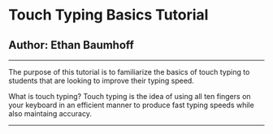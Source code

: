 # Touch Typing Basics Tutorial
## Author: Ethan Baumhoff
---
The purpose of this tutorial is to familiarize the basics of touch typing to students that are looking to improve their typing speed.

What is touch typing?
Touch typing is the idea of using all ten fingers on your keyboard in an efficient manner to produce fast typing speeds while also maintaing accuracy.

---



